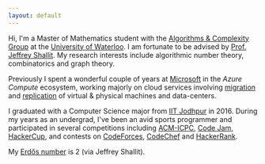 ```yaml
---
layout: default
---
```


<!-- {% include image.html url="/images/profile.jpg" caption="A sassy caption here" width=300 align="right" %} -->

<div class="home">
<p>
    Hi, I'm a Master of Mathematics student with the <a href="http://algcomp.uwaterloo.ca/">Algorithms & Complexity Group</a> at the <a href="https://uwaterloo.ca/">University of Waterloo</a>. I am fortunate to be advised by <a href="https://cs.uwaterloo.ca/~shallit/">Prof. Jeffrey Shallit</a>. My research interests include algorithmic number theory, combinatorics and graph theory.<br>
</p>

<p>
    Previously I spent a wonderful couple of years at <a href="https://microsoft.com/">Microsoft</a> in the <i>Azure Compute</i> ecosystem, working majorly on cloud services involving <a href="https://azure.microsoft.com/en-us/services/azure-migrate/">migration</a> and <a href="https://azure.microsoft.com/en-us/services/site-recovery/">replication</a> of virtual & physical machines and data-centers.
</p>

<p>
    I graduated with a Computer Science major from <a href="http://iitj.ac.in/">IIT Jodhpur</a> in 2016. During my years as an undergrad, I've been an avid sports programmer and participated in several competitions including <a href="http://icpc.baylor.edu">ACM-ICPC</a>, <a href="https://codingcompetitions.withgoogle.com/codejam">Code Jam</a>, <a href="https://www.facebook.com/hackercup/contest">HackerCup</a>, and contests on <a href="https://codeforces.com/">CodeForces</a>, <a href="">CodeChef</a> and <a href="">HackerRank</a>.
</p>

<p>
    My <a href="https://en.wikipedia.org/wiki/Erdős_number">Erdős number</a> is 2 (via Jeffrey Shallit).
    <!-- <br> -->
    <!-- When not working, I turn to sketching, board games, and music. -->
</p>
